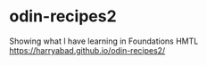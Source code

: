 # odin-recipes2

Showing what I have learning in Foundations HMTL
https://harryabad.github.io/odin-recipes2/
